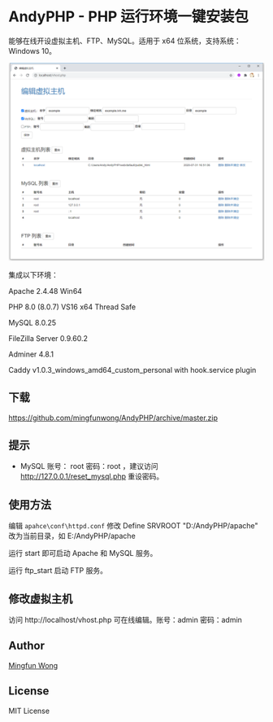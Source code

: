 # AndyPHP - PHP 运行环境一键安装包

能够在线开设虚拟主机、FTP、MySQL。适用于 x64 位系统，支持系统： Windows 10。

![AndyPHP](./image.png)

集成以下环境：

Apache 2.4.48 Win64

PHP 8.0 (8.0.7) VS16 x64 Thread Safe

MySQL 8.0.25

FileZilla Server 0.9.60.2

Adminer 4.8.1

Caddy v1.0.3_windows_amd64_custom_personal with hook.service plugin

## 下载

https://github.com/mingfunwong/AndyPHP/archive/master.zip

## 提示

- MySQL 账号： root 密码：root ，建议访问 http://127.0.0.1/reset_mysql.php 重设密码。

## 使用方法

编辑 `apahce\conf\httpd.conf`
修改 Define SRVROOT "D:/AndyPHP/apache" 改为当前目录，如 E:/AndyPHP/apache

运行 start 即可启动 Apache 和 MySQL 服务。

运行 ftp_start 启动 FTP 服务。

## 修改虚拟主机

访问 http://localhost/vhost.php 可在线编辑。账号：admin 密码：admin

## Author

[Mingfun Wong](https://github.com/mingfunwong)

## License

MIT License
